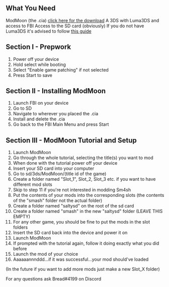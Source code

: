 
## What You Need
ModMoon (the .cia) [click here for the download](https://github.com/Swiftloke/ModMoon/releases)
A 3DS with Luma3DS and access to FBI
Access to the SD card (obviously)
If you do not have Luma3DS it's advised to follow [this guide](https://3ds.hacks.guide)

## Section I - Prepwork
1. Power off your device
2. Hold select while booting
3. Select "Enable game patching" if not selected
4. Press Start to save

## Section II - Installing ModMoon
1. Launch FBI on your device
2. Go to SD
3. Navigate to wherever you placed the .cia
4. Install and delete the .cia
5. Go back to the FBI Main Menu and press Start

## Section III - ModMoon Tutorial and Setup
1. Launch ModMoon
2. Go through the whole tutorial, selecting the title(s) you want to mod
3. When done with the tutorial power off your device
4. Insert your SD card into your computer
5. Go to sd/3ds/ModMoon/(title id of the game)
6. Create a folder named "Slot_1", Slot_2, Slot_3 etc. if you want to have different mod slots
7. Skip to step 11 if you're not interested in modding Sm4sh
8. Put the contents of your mods into the corresponding slots (the contents of the "smash" folder not the actual folder)
9. Create a folder named "saltysd" on the root of the sd card
10. Create a folder named "smash" in the new "saltysd" folder (LEAVE THIS EMPTY)
11. For any other game, you should be fine to put the mods in the slot folders
12. Insert the SD card back into the device and power it on
13. Launch ModMoon
14. If prompted with the tutorial again, follow it doing exactly what you did before
15. Launch the mod of your choice
16. Aaaaaannnddd...if it was successful...your mod should've loaded

(In the future if you want to add more mods just make a new Slot_X folder)

For any questions ask Bread#4199 on Discord

